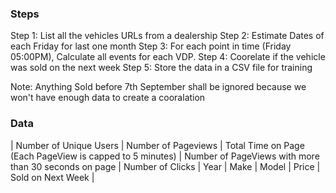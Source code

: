 ### Steps
Step 1: List all the vehicles URLs from a dealership
Step 2: Estimate Dates of each Friday for last one month
Step 3: For each point in time (Friday 05:00PM), Calculate all events for each VDP.
Step 4: Coorelate if the vehicle was sold on the next week
Step 5: Store the data in a CSV file for training

Note: Anything Sold before 7th September shall be ignored because we won't have enough data to create a cooralation

### Data
| Number of Unique Users | Number of Pageviews | Total Time on Page (Each PageView is capped to 5 minutes) | Number of PageViews with more than 30 seconds on page | Number of Clicks | Year | Make | Model | Price | Sold on Next Week |